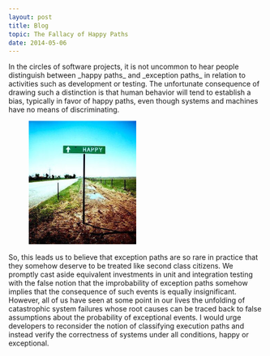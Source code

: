 ```yaml
---
layout: post
title: Blog
topic: The Fallacy of Happy Paths
date: 2014-05-06
---
```

<div class="content" markdown="1">
In the circles of software projects, it is not uncommon to hear people distinguish between _happy paths_ and _exception paths_ in relation to activities such as development or testing. The unfortunate consequence of drawing such a distinction is that human behavior will tend to establish a bias, typically in favor of happy paths, even though systems and machines have no means of discriminating.

<figure class="image">
    <img src="/images/happy-path.png" style="width:50%">
</figure>

So, this leads us to believe that exception paths are so rare in practice that they somehow deserve to be treated like second class citizens. We promptly cast aside equivalent investments in unit and integration testing with the false notion that the improbability of exception paths somehow implies that the consequence of such events is equally insignificant. However, all of us have seen at some point in our lives the unfolding of catastrophic system failures whose root causes can be traced back to false assumptions about the probability of exceptional events. I would urge developers to reconsider the notion of classifying execution paths and instead verify the correctness of systems under all conditions, happy or exceptional.
</div>
